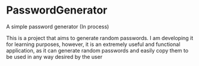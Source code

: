 # PasswordGenerator
A simple password generator (In process)

This is a project that aims to generate random passwords. I am developing it for learning purposes, however, it is an extremely useful and functional application, as it can generate random passwords and easily copy them to be used in any way desired by the user
